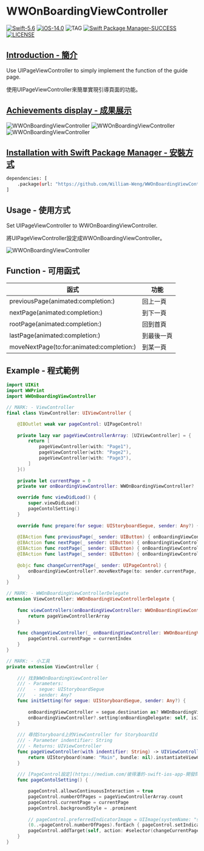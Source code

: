 # WWOnBoardingViewController

[![Swift-5.6](https://img.shields.io/badge/Swift-5.6-orange.svg?style=flat)](https://developer.apple.com/swift/) [![iOS-14.0](https://img.shields.io/badge/iOS-14.0-pink.svg?style=flat)](https://developer.apple.com/swift/) ![TAG](https://img.shields.io/github/v/tag/William-Weng/WWOnBoardingViewController) [![Swift Package Manager-SUCCESS](https://img.shields.io/badge/Swift_Package_Manager-SUCCESS-blue.svg?style=flat)](https://developer.apple.com/swift/) [![LICENSE](https://img.shields.io/badge/LICENSE-MIT-yellow.svg?style=flat)](https://developer.apple.com/swift/)

## [Introduction - 簡介](https://swiftpackageindex.com/William-Weng)

Use UIPageViewController to simply implement the function of the guide page.

使用UIPageViewController來簡單實現引導頁面的功能。

## [Achievements display - 成果展示](https://www.hkweb.com.hk/blog/ui設計基礎知識：引導頁對ui設計到底有什麼作用/)
![WWOnBoardingViewController](./Example1.gif) ![WWOnBoardingViewController](./Example2.gif) ![WWOnBoardingViewController](./Example3.gif)

## [Installation with Swift Package Manager - 安裝方式](https://medium.com/彼得潘的-swift-ios-app-開發問題解答集/使用-spm-安裝第三方套件-xcode-11-新功能-2c4ffcf85b4b)

```bash
dependencies: [
    .package(url: "https://github.com/William-Weng/WWOnBoardingViewController.git", .upToNextMajor(from: "1.0.0"))
]
```

## Usage - 使用方式

Set UIPageViewController to WWOnBoardingViewController.

將UIPageViewController設定成WWOnBoardingViewController。

![WWOnBoardingViewController](./Example.png)

## Function - 可用函式

|函式|功能|
|-|-|
|previousPage(animated:completion:)|回上一頁|
|nextPage(animated:completion:)|到下一頁|
|rootPage(animated:completion:)|回到首頁|
|lastPage(animated:completion:)|到最後一頁|
|moveNextPage(to:for:animated:completion:)|到某一頁|

## Example - 程式範例
```swift
import UIKit
import WWPrint
import WWOnBoardingViewController

// MARK: - ViewController
final class ViewController: UIViewController {

    @IBOutlet weak var pageControl: UIPageControl!
    
    private lazy var pageViewControllerArray: [UIViewController] = {
        return [
            pageViewController(with: "Page1"),
            pageViewController(with: "Page2"),
            pageViewController(with: "Page3"),
        ]
    }()
    
    private let currentPage = 0
    private var onBoardingViewController: WWOnBoardingViewController?

    override func viewDidLoad() {
        super.viewDidLoad()
        pageContolSetting()
    }
    
    override func prepare(for segue: UIStoryboardSegue, sender: Any?) { initSetting(for: segue, sender: sender) }
    
    @IBAction func previousPage(_ sender: UIButton) { onBoardingViewController?.previousPage(completion: nil) }
    @IBAction func nextPage(_ sender: UIButton) { onBoardingViewController?.nextPage(completion: nil) }
    @IBAction func rootPage(_ sender: UIButton) { onBoardingViewController?.rootPage(completion: nil) }
    @IBAction func lastPage(_ sender: UIButton) { onBoardingViewController?.lastPage(completion: nil) }
    
    @objc func changeCurrentPage(_ sender: UIPageControl) {
        onBoardingViewController?.moveNextPage(to: sender.currentPage, for: .forward, animated: true, completion: nil)
    }
}

// MARK: - WWOnBoardingViewControllerDelegate
extension ViewController: WWOnBoardingViewControllerDelegate {
    
    func viewControllers(onBoardingViewController: WWOnBoardingViewController) -> [UIViewController] {
        return pageViewControllerArray
    }
    
    func changeViewController(_ onBoardingViewController: WWOnBoardingViewController, didFinishAnimating finished: Bool, currentIndex: Int, nextIndex: Int, error: WWOnBoardingViewController.OnBoardingError?) {
        pageControl.currentPage = currentIndex
    }
}

// MARK: - 小工具
private extension ViewController {
    
    /// 找到WWOnBoardingViewController
    /// - Parameters:
    ///   - segue: UIStoryboardSegue
    ///   - sender: Any?
    func initSetting(for segue: UIStoryboardSegue, sender: Any?) {
        
        onBoardingViewController = segue.destination as? WWOnBoardingViewController
        onBoardingViewController?.setting(onBoardingDelegate: self, isInfinityLoop: true, currentIndex: currentPage)
    }
    
    /// 尋找Storyboard上的ViewController for StoryboardId
    /// - Parameter indentifier: String
    /// - Returns: UIViewController
    func pageViewController(with indentifier: String) -> UIViewController {
        return UIStoryboard(name: "Main", bundle: nil).instantiateViewController(withIdentifier: indentifier)
    }
    
    /// [PageControl設定](https://medium.com/彼得潘的-swift-ios-app-開發問題解答集/ios-14-進化的-page-control-f097af2801a6)
    func pageContolSetting() {

        pageControl.allowsContinuousInteraction = true
        pageControl.numberOfPages = pageViewControllerArray.count
        pageControl.currentPage = currentPage
        pageControl.backgroundStyle = .prominent
        
        // pageControl.preferredIndicatorImage = UIImage(systemName: "sun.max.fill")
        (0..<pageControl.numberOfPages).forEach { pageControl.setIndicatorImage(UIImage(systemName: "\($0).circle"), forPage: $0) }
        pageControl.addTarget(self, action: #selector(changeCurrentPage(_:)), for: .valueChanged)
    }
}
```

